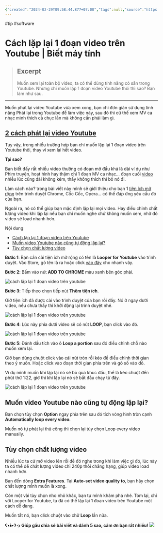 ```yaml
---
{"created":"2024-02-29T09:58:44.877+07:00","tags":null,"source":"https://bietmaytinh.com/lap-lai-1-doan-video-youtube/","author":"KeniVinh","dg-publish":true,"aliases":["video loop"],"permalink":"/IT/Cách lặp lại 1 đoạn video trên Youtube  Biết máy tính/","dgPassFrontmatter":true,"noteIcon":"2","updated":"2024-01-10T13:50:56.000+07:00"}
---
```


#tip #software 
# Cách lặp lại 1 đoạn video trên Youtube | Biết máy tính

> ## Excerpt
> Muốn xem lại toàn bộ video, ta có thể dùng tính năng có sẵn trong Youtube. Nhưng chỉ muốn lặp 1 đoạn video Youtube thôi thì sao? Bạn làm như sau.

---
Muốn phát lại video Youtube vừa xem xong, bạn chỉ đơn giản sử dụng tính năng Phát lại trong Youtube để làm việc này, sau đó thì cứ thế xem MV ca nhạc mình thích cả chục lần mà không cần phải làm gì.

##  [2 cách phát lại video Youtube](https://bietmaytinh.com/cach-phat-lai-video-youtube/)

Tuy vậy, trong nhiều trường hợp bạn chỉ muốn lặp lại 1 đoạn video trên Youtube thôi, thay vì xem lại hết video.

**Tại sao?**

Bạn biết đấy rất nhiều video thường có đoạn mở đầu khá là dài ví dụ như Phim truyện, hoạt hình hay thậm chí 1 đoạn MV ca nhạc… đoạn cuối [video](https://bietmaytinh.com/tag/video/) nhiều lúc cũng dài không kém, thấy không thích thì bỏ nó đi.

Làm cách nào? trong bài viết này mình sẽ giới thiệu cho bạn 1 [tiện ích mở rộng](https://bietmaytinh.com/tag/tien-ich-trinh-duyet/) trên trình duyệt Chrome, Cốc Cốc, Opera… có thể đáp ứng yêu cầu đó của bạn.

Ngoài ra, nó có thể giúp bạn mặc định lặp lại mọi video. Hay điều chỉnh chất lượng video khi lặp lại nếu bạn chỉ muốn nghe chứ không muốn xem, nhờ đó video sẽ load nhanh hơn.

Nội dung

-   [Cách lặp lại 1 đoạn video trên Youtube](https://bietmaytinh.com/lap-lai-1-doan-video-youtube/#Cach_lap_lai_1_doan_video_tren_Youtube "Cách lặp lại 1 đoạn video trên Youtube")
-   [Muốn video Youtube nào cũng tự động lặp lại?](https://bietmaytinh.com/lap-lai-1-doan-video-youtube/#Muon_video_Youtube_nao_cung_tu_dong_lap_lai "Muốn video Youtube nào cũng tự động lặp lại?")
-   [Tùy chọn chất lượng video](https://bietmaytinh.com/lap-lai-1-doan-video-youtube/#Tuy_chon_chat_luong_video "Tùy chọn chất lượng video")

**Bước 1**: Bạn cần cài tiện ích mở rộng có tên là **Looper for Youtube** vào trình duyệt. Vào Store, gõ tên là ra hoặc click [vào đây](https://chrome.google.com/webstore/detail/looper-for-youtube/iggpfpnahkgpnindfkdncknoldgnccdg) cho nhanh vây.

**Bước 2**: Bấm vào nút **ADD TO CHROME** màu xanh bên góc phải.

![cách lặp lại 1 đoạn video trên youtube](https://bietmaytinh.com/wp-content/uploads/2017/09/cach-lap-lai-1-doan-video-youtube-1.png)

**Bước 3**: Tiếp theo chọn tiếp nút **Thêm tiện ích**.

Giờ tiện ích đã được cài vào trình duyệt của bạn rồi đấy. Nó ở ngay dưới video, nếu chưa thấy thì khởi động lại trình duyệt nhé.

![cách lặp lại 1 đoạn video trên youtube](https://bietmaytinh.com/wp-content/uploads/2017/09/cach-lap-lai-1-doan-video-youtube-2.png)

**Bước 4**: Lúc này phía dưới video sẽ có nút **LOOP**, bạn click vào đó.

![cách lặp lại 1 đoạn video trên youtube](https://bietmaytinh.com/wp-content/uploads/2017/09/cach-lap-lai-1-doan-video-youtube-3.png)

**Bước 5**: Đánh dấu tích vào ô **Loop a portion** sau đó điều chỉnh chỗ nào muốn xem lại.

Giờ bạn dùng chuột click vào cái nút tròn rồi kéo để điều chỉnh thời gian theo ý muốn. Hoặc click vào đoạn thời gian phía trên và gõ số vào đó.

Ví dụ mình muốn khi lặp lại nó sẽ bỏ qua khuc đầu, thế là kéo chuột đến phút thứ 1:22, giờ thì khi lặp lại nó sẽ bắt đầu chạy từ đây.

![cách lặp lại 1 đoạn video trên youtube](https://bietmaytinh.com/wp-content/uploads/2017/09/cach-lap-lai-1-doan-video-youtube-4.png)

## Muốn video Youtube nào cũng tự động lặp lại?

Bạn chọn tùy chọn **Option** ngay phía trên sau đó tích vòng hình tròn cạnh **Automatically loop every video**.

Muốn nó tự phát lại thủ công thì chọn lại tùy chọn Loop every video manually.

## Tùy chọn chất lượng video

Nhiều lúc ta cứ mở video lên rồi để đó nghe trong khi làm việc gì đó, lúc này ta có thể để chất lượng video chỉ 240p thôi chẳng hạng, giúp video load nhanh hơn.

Bạn đến dòng **Extra Features**. Tại **Auto-set video quality to**, bạn hãy chọn chất lượng mình muốn là xong.

Còn một vài tùy chọn nho nhỏ khác, bạn tự mình khám phá nhé. Tóm lại, chỉ với Looper for Youtube, ta đã có thể lặp lại 1 đoạn video trên Youtube một cách dễ dàng.

Muốn tắt nó, bạn click chuột vào chữ **Loop** lần nữa.

**ʕ•́ᴥ•̀ʔっ Giúp gấu chia sẻ bài viết và đánh 5 sao, cảm ơn bạn rất nhiều!** [![](https://bietmaytinh.com/wp-content/uploads/2023/12/dang-ky-lam-tai-xe-taxixanh-1.png)](https://go.isclix.com/deep_link/v5/4348613451327620443/6274348365425096099?url_enc=aHR0cHM6Ly9kYW5na3kueGFuaHNtLmNvbS8%2FdXRtX3NvdXJjZT12aGFmZjQ%3D)
